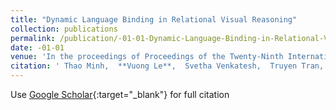 ```yaml
---
title: "Dynamic Language Binding in Relational Visual Reasoning"
collection: publications
permalink: /publication/-01-01-Dynamic-Language-Binding-in-Relational-Visual-Reasoning
date: -01-01
venue: 'In the proceedings of Proceedings of the Twenty-Ninth International Joint Conference on Artificial Intelligence, (IJCAI-20)'
citation: ' Thao Minh,  **Vuong Le**,  Svetha Venkatesh,  Truyen Tran, &quot;Dynamic Language Binding in Relational Visual Reasoning.&quot; In the proceedings of Proceedings of the Twenty-Ninth International Joint Conference on Artificial Intelligence, (IJCAI-20), .'
---
```

Use [Google Scholar](https://scholar.google.com/scholar?q=Dynamic+Language+Binding+in+Relational+Visual+Reasoning){:target="_blank"} for full citation